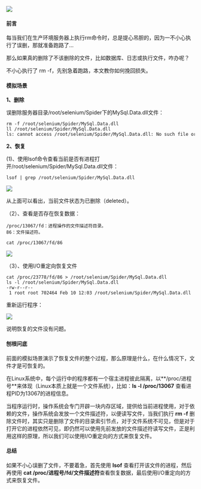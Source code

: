 ![](https://upload-images.jianshu.io/upload_images/6943526-060489bd3fd65b8c.jpg?imageMogr2/auto-orient/strip%7CimageView2/2/w/1240)

#### **前言** 

每当我们在生产环境服务器上执行rm命令时，总是提心吊胆的，因为一不小心执行了误删，那就准备跑路了...

那么如果真的删除了不该删除的文件，比如数据库、日志或执行文件，咋办呢？

不小心执行了 rm -f，先别急着跑路，本文教你如何挽回损失。

#### 模拟场景

**1、删除** 

误删除服务器目录/root/selenium/Spider下的MySql.Data.dll文件：


```
rm -f /root/selenium/Spider/MySql.Data.dll
ll /root/selenium/Spider/MySql.Data.dll
ls: cannot access /root/selenium/Spider/MySql.Data.dll: No such file or directory
```

**2、恢复**

(1)、使用lsof命令查看当前是否有进程打开/root/selenium/Spider/MySql.Data.dll文件： 
 ```
lsof | grep /root/selenium/Spider/MySql.Data.dll
```

![](https://upload-images.jianshu.io/upload_images/6943526-f5741fb70bf9d1eb?imageMogr2/auto-orient/strip%7CimageView2/2/w/1240)

从上面可以看出，当前文件状态为已删除（deleted）。

（2）、查看是否存在恢复数据：
```
/proc/13067/fd：进程操作的文件描述符目录。
86：文件描述符。
```
```
cat /proc/13067/fd/86 
```

![](https://upload-images.jianshu.io/upload_images/6943526-cb19ba4310a339de?imageMogr2/auto-orient/strip)

（3）、使用I/O重定向恢复文件

```
cat /proc/23778/fd/86 > /root/selenium/Spider/MySql.Data.dll
ls -l /root/selenium/Spider/MySql.Data.dll
-rw-r--r-- 1 root root 702464 Feb 10 12:03 /root/selenium/Spider/MySql.Data.dll
```

重新运行程序：

![](https://upload-images.jianshu.io/upload_images/6943526-42c6356fec714598?imageMogr2/auto-orient/strip%7CimageView2/2/w/1240)

说明恢复的文件没有问题。


#### 刨根问底

前面的模拟场景演示了恢复文件的整个过程，那么原理是什么，在什么情况下，文件才是可恢复的。

在Linux系统中，每个运行中的程序都有一个宿主进程彼此隔离，以**/proc/进程号**来体现（Linux本质上就是一个文件系统），比如：**ls -l /proc/13067** 查看进程PID为13067的进程信息。

当程序运行时，操作系统会专门开辟一块内存区域，提供给当前进程使用，对于依赖的文件，操作系统会发放一个文件描述符，以便读写文件，当我们执行 **rm -f** 删除文件时，其实只是删除了文件的目录索引节点，对于文件系统不可见，但是对于打开它的进程依然可见，即仍然可以使用先前发放的文件描述符读写文件，正是利用这样的原理，所以我们可以使用I/O重定向的方式来恢复文件。

#### 总结

如果不小心误删了文件，不要着急，首先使用 **lsof** 查看打开该文件的进程，然后再使用 **cat /proc/进程号/fd/文件描述符**查看恢复数据，最后使用I/O重定向的方式来恢复文件。

